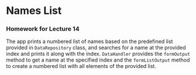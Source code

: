 # Names List
### Homework for Lecture 14
The app prints a numbered list of names based on the predefined list provided in `DataRepository` class, and searches for a name at the provided index and prints it along with the index. 
`DataHandler` provides the `formOutput` method to get a name at the specified index and the `formListOutput` method to create a numbered list with all elements of the provided list.
